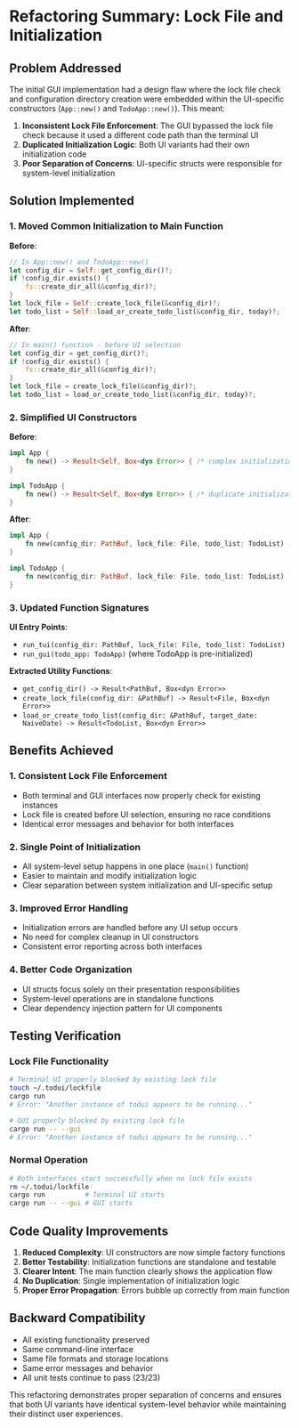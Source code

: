 # Refactoring Summary: Lock File and Initialization

## Problem Addressed

The initial GUI implementation had a design flaw where the lock file check and configuration directory creation were embedded within the UI-specific constructors (`App::new()` and `TodoApp::new()`). This meant:

1. **Inconsistent Lock File Enforcement**: The GUI bypassed the lock file check because it used a different code path than the terminal UI
2. **Duplicated Initialization Logic**: Both UI variants had their own initialization code
3. **Poor Separation of Concerns**: UI-specific structs were responsible for system-level initialization

## Solution Implemented

### 1. Moved Common Initialization to Main Function

**Before**:
```rust
// In App::new() and TodoApp::new()
let config_dir = Self::get_config_dir()?;
if !config_dir.exists() {
    fs::create_dir_all(&config_dir)?;
}
let lock_file = Self::create_lock_file(&config_dir)?;
let todo_list = Self::load_or_create_todo_list(&config_dir, today)?;
```

**After**:
```rust
// In main() function - before UI selection
let config_dir = get_config_dir()?;
if !config_dir.exists() {
    fs::create_dir_all(&config_dir)?;
}
let lock_file = create_lock_file(&config_dir)?;
let todo_list = load_or_create_todo_list(&config_dir, today)?;
```

### 2. Simplified UI Constructors

**Before**:
```rust
impl App {
    fn new() -> Result<Self, Box<dyn Error>> { /* complex initialization */ }
}

impl TodoApp {
    fn new() -> Result<Self, Box<dyn Error>> { /* duplicate initialization */ }
}
```

**After**:
```rust
impl App {
    fn new(config_dir: PathBuf, lock_file: File, todo_list: TodoList) -> Self { /* simple */ }
}

impl TodoApp {
    fn new(config_dir: PathBuf, lock_file: File, todo_list: TodoList) -> Self { /* simple */ }
}
```

### 3. Updated Function Signatures

**UI Entry Points**:
- `run_tui(config_dir: PathBuf, lock_file: File, todo_list: TodoList)`
- `run_gui(todo_app: TodoApp)` (where TodoApp is pre-initialized)

**Extracted Utility Functions**:
- `get_config_dir() -> Result<PathBuf, Box<dyn Error>>`
- `create_lock_file(config_dir: &PathBuf) -> Result<File, Box<dyn Error>>`
- `load_or_create_todo_list(config_dir: &PathBuf, target_date: NaiveDate) -> Result<TodoList, Box<dyn Error>>`

## Benefits Achieved

### 1. Consistent Lock File Enforcement
- Both terminal and GUI interfaces now properly check for existing instances
- Lock file is created before UI selection, ensuring no race conditions
- Identical error messages and behavior for both interfaces

### 2. Single Point of Initialization
- All system-level setup happens in one place (`main()` function)
- Easier to maintain and modify initialization logic
- Clear separation between system initialization and UI-specific setup

### 3. Improved Error Handling
- Initialization errors are handled before any UI setup occurs
- No need for complex cleanup in UI constructors
- Consistent error reporting across both interfaces

### 4. Better Code Organization
- UI structs focus solely on their presentation responsibilities
- System-level operations are in standalone functions
- Clear dependency injection pattern for UI components

## Testing Verification

### Lock File Functionality
```bash
# Terminal UI properly blocked by existing lock file
touch ~/.todui/lockfile
cargo run
# Error: "Another instance of todui appears to be running..."

# GUI properly blocked by existing lock file
cargo run -- --gui  
# Error: "Another instance of todui appears to be running..."
```

### Normal Operation
```bash
# Both interfaces start successfully when no lock file exists
rm ~/.todui/lockfile
cargo run          # Terminal UI starts
cargo run -- --gui # GUI starts
```

## Code Quality Improvements

1. **Reduced Complexity**: UI constructors are now simple factory functions
2. **Better Testability**: Initialization functions are standalone and testable
3. **Clearer Intent**: The main function clearly shows the application flow
4. **No Duplication**: Single implementation of initialization logic
5. **Proper Error Propagation**: Errors bubble up correctly from main function

## Backward Compatibility

- All existing functionality preserved
- Same command-line interface
- Same file formats and storage locations
- Same error messages and behavior
- All unit tests continue to pass (23/23)

This refactoring demonstrates proper separation of concerns and ensures that both UI variants have identical system-level behavior while maintaining their distinct user experiences.